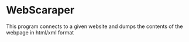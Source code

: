 # WebScaraper
This program connects to a given website and dumps the contents of the webpage in html/xml format

